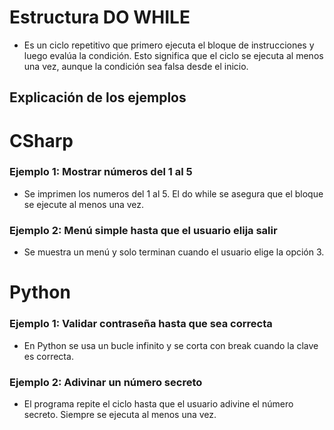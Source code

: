 # Estructura DO WHILE

- Es un ciclo repetitivo que primero ejecuta el bloque de instrucciones y luego evalúa la condición. Esto significa que el ciclo se ejecuta al menos una vez, aunque la condición sea falsa desde el inicio.

## Explicación de los ejemplos

# CSharp

### Ejemplo 1: Mostrar números del 1 al 5

- Se imprimen los numeros del 1 al 5. El do while se asegura que el bloque se ejecute al menos una vez.

### Ejemplo 2: Menú simple hasta que el usuario elija salir

- Se muestra un menú y solo terminan cuando el usuario elige la opción 3.

# Python

### Ejemplo 1: Validar contraseña hasta que sea correcta

- En Python se usa un bucle infinito y se corta con break cuando la clave es correcta.

### Ejemplo 2: Adivinar un número secreto

- El programa repite el ciclo hasta que el usuario adivine el número secreto. Siempre se ejecuta al menos una vez.